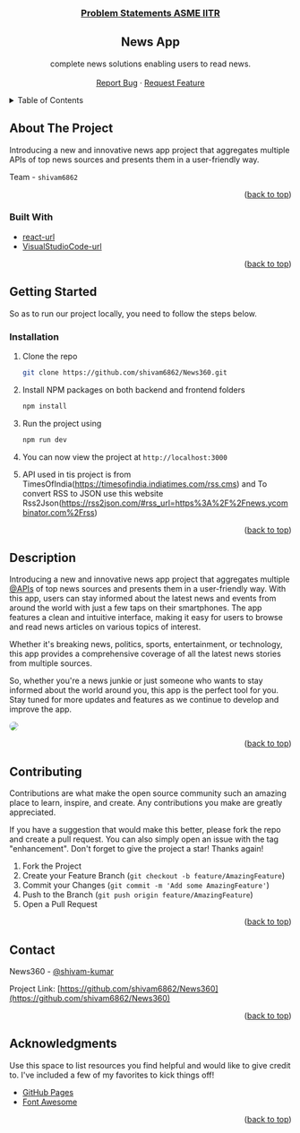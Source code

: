 <br />
<div align="center">
<h3> <u>Problem Statements ASME IITR<br> </u></h3>
<h2 align="center">News App</h2>

  <p align="center">
   complete news solutions enabling users to read news.
    <br />
    <br />
    <a href="https://github.com/shivam6862/News360/issues">Report Bug</a>
    ·
    <a href="https://github.com/shivam6862/News360/issues">Request Feature</a>
  </p>
</div>

<details>
  <summary>Table of Contents</summary>
  <ol>
    <li>
      <a href="#about-the-project">About The Project</a>
      <ul>
        <li><a href="#built-with">Built With</a></li>
      </ul>
    </li>
    <li><a href="#usage">Description</a></li>
    <li><a href="#contributing">Contributing</a></li>
    <li><a href="#contact">Contact</a></li>
    <li><a href="#acknowledgments">Acknowledgments</a></li>
  </ol>
</details>

<!-- ABOUT THE PROJECT -->

## About The Project

Introducing a new and innovative news app project that aggregates multiple APIs of top news sources and presents them in a user-friendly way.

Team - `shivam6862`

<p align="right">(<a href="#readme-top">back to top</a>)</p>

### Built With

- [react-url]
- [VisualStudioCode-url]

<p align="right">(<a href="#readme-top">back to top</a>)</p>

<!-- GETTING STARTED -->

## Getting Started

So as to run our project locally, you need to follow the steps below.

### Installation

1. Clone the repo
   ```sh
   git clone https://github.com/shivam6862/News360.git
   ```
2. Install NPM packages on both backend and frontend folders
   ```sh
   npm install
   ```
3. Run the project using
   ```sh
   npm run dev
   ```
4. You can now view the project at `http://localhost:3000`

5. API used in tis project is from TimesOfIndia(https://timesofindia.indiatimes.com/rss.cms)
   and To convert RSS to JSON use this website Rss2Json(https://rss2json.com/#rss_url=https%3A%2F%2Fnews.ycombinator.com%2Frss)

<p align="right">(<a href="#readme-top">back to top</a>)</p>

<!-- USAGE EXAMPLES -->

## Description

Introducing a new and innovative news app project that aggregates multiple [@APIs](https://timesofindia.indiatimes.com/rss.cms) of top news sources and presents them in a user-friendly way. With this app, users can stay informed about the latest news and events from around the world with just a few taps on their smartphones. The app features a clean and intuitive interface, making it easy for users to browse and read news articles on various topics of interest.<br/>

Whether it's breaking news, politics, sports, entertainment, or technology, this app provides a comprehensive coverage of all the latest news stories from multiple sources. <br/>

So, whether you're a news junkie or just someone who wants to stay informed about the world around you, this app is the perfect tool for you. Stay tuned for more updates and features as we continue to develop and improve the app.<br/>

<a href="https://github.com/shivam6862/"><img src="https://github.com/shivam6862/News360/blob/master/Frontend/public/News360.png" style="border-radius:12px"></a>

<p align="right">(<a href="#readme-top">back to top</a>)</p>

<!-- CONTRIBUTING -->

## Contributing

Contributions are what make the open source community such an amazing place to learn, inspire, and create. Any contributions you make are greatly appreciated.

If you have a suggestion that would make this better, please fork the repo and create a pull request. You can also simply open an issue with the tag "enhancement".
Don't forget to give the project a star! Thanks again!

1. Fork the Project
2. Create your Feature Branch (`git checkout -b feature/AmazingFeature`)
3. Commit your Changes (`git commit -m 'Add some AmazingFeature'`)
4. Push to the Branch (`git push origin feature/AmazingFeature`)
5. Open a Pull Request

<p align="right">(<a href="#readme-top">back to top</a>)</p>

## Contact

News360 - [@shivam-kumar](https://www.linkedin.com/in/shivam-kumar-14701b249/)

Project Link: [https://github.com/shivam6862/News360](https://github.com/shivam6862/News360)

<p align="right">(<a href="#readme-top">back to top</a>)</p>


## Acknowledgments

Use this space to list resources you find helpful and would like to give credit to. I've included a few of my favorites to kick things off!

- [GitHub Pages](https://pages.github.com)
- [Font Awesome](https://fontawesome.com)

<p align="right">(<a href="#readme-top">back to top</a>)</p>

[react-url]: https://reactjs.org/
[react.js]: https://img.shields.io/badge/React-20232A?style=for-the-badge&logo=react&logoColor=61DAFB
[visualstudiocode-url]: https://code.visualstudio.com/
